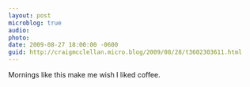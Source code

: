 ```yaml
---
layout: post
microblog: true
audio: 
photo: 
date: 2009-08-27 18:00:00 -0600
guid: http://craigmcclellan.micro.blog/2009/08/28/t3602303611.html
---
```

Mornings like this make me wish I liked coffee.
